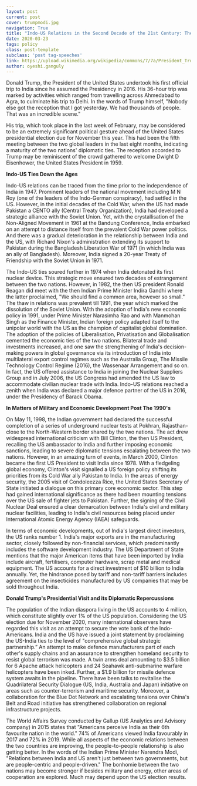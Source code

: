 ```yaml
---
layout: post
current: post
cover: trumpmodi.jpg
navigation: True
title: "Indo-US Relations in the Second Decade of the 21st Century: The Way Ahead"
date: 2020-03-23
tags: policy
class: post-template
subclass: 'post tag-speeches'
link: https://upload.wikimedia.org/wikipedia/commons/7/7a/President_Trump%27s_Trip_to_Germany_and_the_G20_Summit_%2835741357046%29.jpg
author: oyeshi.ganguly
---
```

Donald Trump, the President of the United States undertook his first official trip to India since he assumed the Presidency in 2016. His 36-hour trip was marked by activities which ranged from travelling across Ahmedabad to Agra, to culminate his trip to Delhi. In the words of Trump himself, "Nobody else got the reception that I got yesterday. We had thousands of people. That was an incredible scene."

  

His trip, which took place in the last week of February, may be considered to be an extremely significant political gesture ahead of the United States presidential election due for November this year. This had been the fifth meeting between the two global leaders in the last eight months, indicating a maturity of the two nations' diplomatic ties. The reception accorded to Trump may be reminiscent of the crowd gathered to welcome Dwight D Eisenhower, the United States President in 1959.

  

**Indo-US Ties Down the Ages**

  

Indo-US relations can be traced from the time prior to the independence of India in 1947. Prominent leaders of the national movement including M N Roy (one of the leaders of the Indo-German conspiracy), had settled in the US. However, in the initial decades of the Cold War, when the US had made Pakistan a CENTO ally (Central Treaty Organization), India had developed a strategic alliance with the Soviet Union. Yet, with the crystallisation of the Non-Aligned Movement in 1961 at the Bandung Conference, India embarked on an attempt to distance itself from the prevalent Cold War power politics. And there was a gradual deterioration in the relationship between India and the US, with Richard Nixon's administration extending its support to Pakistan during the Bangladesh Liberation War of 1971 (in which India was an ally of Bangladesh). Moreover, India signed a 20-year Treaty of Friendship with the Soviet Union in 1971.

  

The Indo-US ties soured further in 1974 when India detonated its first nuclear device. This strategic move ensured two decades of estrangement between the two nations. However, in 1982, the then US president Ronald Reagan did meet with the then Indian Prime Minister Indira Gandhi where the latter proclaimed, "We should find a common area, however so small." The thaw in relations was prevalent till 1991, the year which marked the dissolution of the Soviet Union. With the adoption of India's new economic policy in 1991, under Prime Minister Narasimha Rao and with Manmohan Singh as the Finance Minister, Indian foreign policy adapted itself to the unipolar world with the US as the champion of capitalist global domination. The adoption of the policies of Liberalisation, Privatisation and Globalisation cemented the economic ties of the two nations. Bilateral trade and investments increased, and one saw the strengthening of India's decision-making powers in global governance via its introduction of India into multilateral export control regimes such as the Australia Group, The Missile Technology Control Regime (2016), the Wassenaar Arrangement and so on. In fact, the US offered assistance to India in joining the Nuclear Suppliers Group and in July 2006, the US Congress had amended the US law to accommodate civilian nuclear trade with India. Indo-US relations reached a zenith when India was declared a major defence partner of the US in 2016, under the Presidency of Barack Obama.

  

**In Matters of Military and Economic Development Post The 1990's**

  

On May 11, 1998, the Indian government had declared the successful completion of a series of underground nuclear tests at Pokhran, Rajasthan- close to the North-Western border shared by the two nations. The act drew widespread international criticism with Bill Clinton, the then US President, recalling the US ambassador to India and further imposing economic sanctions, leading to severe diplomatic tensions escalating between the two nations. However, in an amazing turn of events, in March 2000, Clinton became the first US President to visit India since 1978. With a fledgeling global economy, Clinton's visit signalled a US foreign policy shifting its priorities from its Cold War ally Pakistan to India. In the areas of energy security, the 2005 visit of Condoleezza Rice, the United States Secretary of State initiated a dialogue on this primary core economic sector. This step had gained international significance as there had been mounting tensions over the US sale of fighter jets to Pakistan. Further, the signing of the Civil Nuclear Deal ensured a clear demarcation between India's civil and military nuclear facilities, leading to India's civil resources being placed under International Atomic Energy Agency (IAEA) safeguards.

  

In terms of economic developments, out of India's largest direct investors, the US ranks number 1. India's major exports are in the manufacturing sector, closely followed by non-financial services, which predominantly includes the software development industry. The US Department of State mentions that the major American items that have been imported by India include aircraft, fertilisers, computer hardware, scrap metal and medical equipment. The US accounts for a direct investment of $10 billion to India annually. Yet, the hindrance posed by tariff and non-tariff barriers includes agreement on the insecticides manufactured by US companies that may be sold throughout India.

  

**Donald Trump's Presidential Visit and its Diplomatic Repercussions**

  

The population of the Indian diaspora living in the US accounts to 4 million, which constitute slightly over 1% of the US population. Considering the US election due for November 2020, many international observers have regarded this visit as an attempt to secure the vote bank of the Indo-Americans. India and the US have issued a joint statement by proclaiming the US-India ties to the level of "comprehensive global strategic partnership.” An attempt to make defence manufacturers part of each other's supply chains and an assurance to strengthen homeland security to resist global terrorism was made. A twin arms deal amounting to $3.5 billion for 6 Apache attack helicopters and 24 Seahawk anti-submarine warfare helicopters have been inked. Further, a $1.9 billion for missile defence system awaits in the pipeline. There have been talks to revitalise the Quadrilateral Security Dialogue (US, India, Australia and Japan) initiative on areas such as counter-terrorism and maritime security. Moreover, a collaboration for the Blue Dot Network and escalating tensions over China's Belt and Road initiative has strengthened collaboration on regional infrastructure projects.

  

The World Affairs Survey conducted by Gallup (US Analytics and Advisory company) in 2015 states that "Americans perceive India as their 6th favourite nation in the world." 74% of Americans viewed India favourably in 2017 and 72% in 2019. While all aspects of the economic relations between the two countries are improving, the people-to-people relationship is also getting better. In the words of the Indian Prime Minister Narendra Modi, "Relations between India and US aren't just between two governments, but are people-centric and people-driven." The bonhomie between the two nations may become stronger if besides military and energy, other areas of cooperation are explored. Much may depend upon the US election results.

